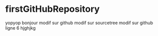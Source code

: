 # firstGitHubRepository
yopyop
bonjour
modif sur github
modif sur sourcetree
modif sur github ligne 6
hjghjkg
